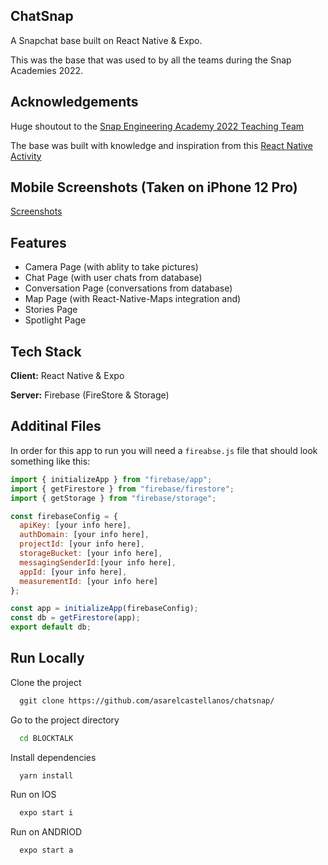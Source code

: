 ## ChatSnap
A Snapchat base built on React Native & Expo.

This was the base that was used to by all the teams during the Snap Academies 2022.

## Acknowledgements

Huge shoutout to the [Snap Engineering Academy 2022 Teaching Team](https://github.com/orgs/Snap-Engineering-Academy-2022/teams/teaching-team)

The base was built with knowledge and inspiration from this [React Native Activity](https://github.com/Snap-Engineering-Academy-2022/chapsnat_2022)

## Mobile Screenshots (Taken on iPhone 12 Pro)
[Screenshots](https://github.com/asarelcastellanos/chatsnap/blob/main/SCREENSHOTS.md)

## Features
- Camera Page (with ablity to take pictures)
- Chat Page (with user chats from database)
- Conversation Page (conversations from database)
- Map Page (with React-Native-Maps integration and)
- Stories Page
- Spotlight Page

## Tech Stack

**Client:** React Native & Expo

**Server:** Firebase (FireStore & Storage)

## Additinal Files
 
In order for this app to run you will need a `fireabse.js` file that should look something like this: 

```javascript
import { initializeApp } from "firebase/app";
import { getFirestore } from "firebase/firestore";
import { getStorage } from "firebase/storage";

const firebaseConfig = {
  apiKey: [your info here],
  authDomain: [your info here],
  projectId: [your info here],
  storageBucket: [your info here],
  messagingSenderId:[your info here],
  appId: [your info here],
  measurementId: [your info here]
};

const app = initializeApp(firebaseConfig);
const db = getFirestore(app);
export default db;

```

## Run Locally

Clone the project

```bash
  ggit clone https://github.com/asarelcastellanos/chatsnap/

```

Go to the project directory

```bash
  cd BLOCKTALK
```

Install dependencies

```bash
  yarn install
```

Run on IOS

```bash
  expo start i
```

Run on ANDRIOD

```bash
  expo start a
```


